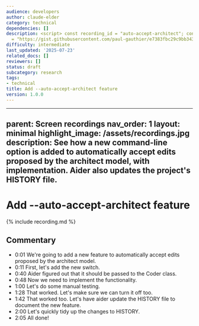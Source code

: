 ```yaml
---
audience: developers
author: claude-elder
category: technical
dependencies: []
description: <script> const recording_id = "auto-accept-architect"; const recording_url
  = "https://gist.githubusercontent.com/paul-gauthier/e7383fbc29c9bb343ee6fb7ee5d77e15/raw/c2194334085304bb1c6bb80814d791704d97
difficulty: intermediate
last_updated: '2025-07-23'
related_docs: []
reviewers: []
status: draft
subcategory: research
tags:
- technical
title: Add --auto-accept-architect feature
version: 1.0.0
---
```


---
parent: Screen recordings
nav_order: 1
layout: minimal
highlight_image: /assets/recordings.jpg
description: See how a new command-line option is added to automatically accept edits proposed by the architect model, with implementation. Aider also updates the project's HISTORY file.
---

# Add --auto-accept-architect feature

<script>
const recording_id = "auto-accept-architect";
const recording_url = "https://gist.githubusercontent.com/paul-gauthier/e7383fbc29c9bb343ee6fb7ee5d77e15/raw/c2194334085304bb1c6bb80814d791704d9719b6/707774.cast";
</script>

{% include recording.md %}

## Commentary

- 0:01 We're going to add a new feature to automatically accept edits proposed by the architect model.
- 0:11 First, let's add the new switch.
- 0:40 Aider figured out that it should be passed to the Coder class.
- 0:48 Now we need to implement the functionality.
- 1:00 Let's do some manual testing.
- 1:28 That worked. Let's make sure we can turn it off too.
- 1:42 That worked too. Let's have aider update the HISTORY file to document the new feature.
- 2:00 Let's quickly tidy up the changes to HISTORY.
- 2:05 All done!



